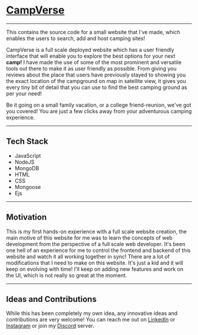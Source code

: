 <a href="https://campmultiverse.herokuapp.com"><h1>CampVerse</h1></a>
<hr>
<p>This contains the source code for a small website that I've made, which enables the users to search, add and host camping sites!</p>
<p>CampVerse is a full scale deployed website which has a user friendly interface that will enable you to explore the best options for your next <b>camp!</b> I have made the use of some of the most prominent and versatile tools out there to make it as user friendly as possible. From giving you reviews about the place that users have previously stayed to showing you the exact location of the campground on map in satellite view, it gives you every tiny bit of detail that you can use to find the best camping ground as per your need!</p>
<p>Be it going on a small family vacation, or a college friend-reunion, we've got you covered! You are just a few clicks away from your adventurous camping experience.</p>
<hr>
<h2>Tech Stack</h2>
<div>
  <ul>
    <li>JavaScript</li>
    <li>NodeJS</li>
    <li>MongoDB</li>
    <li>HTML</li>
    <li>CSS</li>
    <li>Mongoose</li>
    <li>Ejs</li>
  </ul>
</div>
<hr>
<h2>Motivation</h2>
<div>
  <p>This is my first hands-on experience with a full scale website creation, the main motive of this website for me was to learn the concepts of web development from the perspective of a full scale web developer. It's been one hell of an experience for me to control the frontend and backend of this website and watch it all working together in sync! There are a lot of modifications that I need to make on this website. It's just a kid and it will keep on evolving with time! I'll keep on adding new features and work on the UI, which is not really so great at the moment.</p>
</div>
<hr>
<h2>Ideas and Contributions</h2>
<div>
  <p>While this has been completely my own idea, any innovative ideas and contributions are very welcome! You can reach me out on <a href="https://www.linkedin.com/in/kartik-rai-0067951bb">LinkedIn</a> or <a href="https://www.instagram.com/_kartikrai">Instagram</a> or join my <a href="https://discord.gg/gmVtGCpp">Discord</a> server.</p>
</div>
